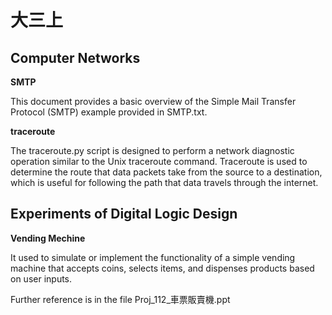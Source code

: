 # 大三上

## Computer Networks

**SMTP**

This document provides a basic overview of the Simple Mail Transfer Protocol (SMTP) example provided in SMTP.txt.  

**traceroute**

The traceroute.py script is designed to perform a network diagnostic operation similar to the Unix traceroute command. Traceroute is used to determine the route that data packets take from the source to a destination, which is useful for following the path that data travels through the internet.


## Experiments of Digital Logic Design

**Vending Mechine**

It used to simulate or implement the functionality of a simple vending machine that accepts coins, selects items, and dispenses products based on user inputs.

Further reference is in the file Proj_112_車票販賣機.ppt